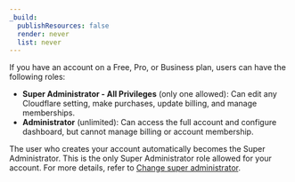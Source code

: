 ```yaml
---
_build:
  publishResources: false
  render: never
  list: never
---
```


If you have an account on a Free, Pro, or Business plan, users can have the following roles:
- **Super Administrator - All Privileges** (only one allowed): Can edit any Cloudflare setting, make purchases, update billing, and manage memberships.
- **Administrator** (unlimited): Can access the full account and configure dashboard, but cannot manage billing or account membership.
    
The user who creates your account automatically becomes the Super Administrator. This is the only Super Administrator role allowed for your account. For more details, refer to [Change super administrator](/fundamentals/get-started/setup/account-setup/manage-account-members/#change-super-administrator).